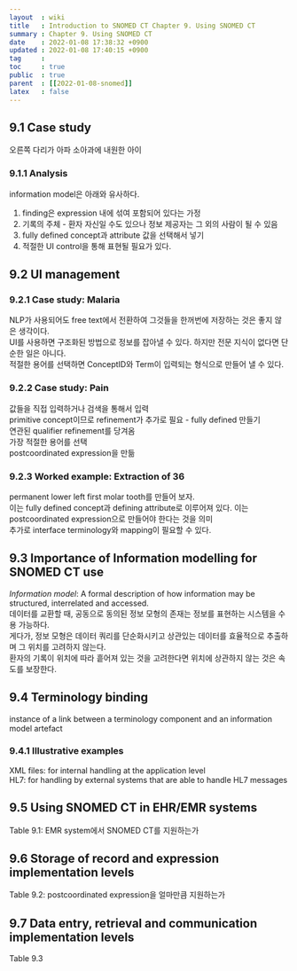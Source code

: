 ```yaml
---
layout  : wiki
title   : Introduction to SNOMED CT Chapter 9. Using SNOMED CT 
summary : Chapter 9. Using SNOMED CT
date    : 2022-01-08 17:38:32 +0900
updated : 2022-01-08 17:40:15 +0900
tag     : 
toc     : true
public  : true
parent  : [[2022-01-08-snomed]] 
latex   : false
---
```


 ## 9.1 Case study

오른쪽 다리가 아파 소아과에 내원한 아이

### 9.1.1 Analysis

information model은 아래와 유사하다.  

1. finding은 expression 내에 섞여 포함되어 있다는 가정
2. 기록의 주체 - 환자 자신일 수도 있으나 정보 제공자는 그 외의 사람이 될 수 있음
3. fully defined concept과 attribute 값을 선택해서 넣기
4. 적절한 UI control을 통해 표현될 필요가 있다.

## 9.2 UI management

### 9.2.1 Case study: Malaria

NLP가 사용되어도 free text에서 전환하여 그것들을 한꺼번에 저장하는 것은 좋지 않은 생각이다.  
UI를 사용하면 구조화된 방법으로 정보를 잡아낼 수 있다. 하지만 전문 지식이 없다면 단순한 일은 아니다.  
적절한 용어를 선택하면 ConceptID와 Term이 입력되는 형식으로 만들어 낼 수 있다.  

### 9.2.2 Case study: Pain

값들을 직접 입력하거나 검색을 통해서 입력  
primitive concept이므로 refinement가 추가로 필요 - fully defined 만들기  
연관된 qualifier refinement를 당겨옴  
가장 적절한 용어를 선택  
postcoordinated expression을 만듦

### 9.2.3 Worked example: Extraction of 36

permanent lower left first molar tooth를 만들어 보자.  
이는 fully defined concept과 defining attribute로 이루어져 있다. 이는 postcoordinated expression으로 만들어야 한다는 것을 의미  
추가로 interface terminology와 mapping이 필요할 수 있다.  

## 9.3 Importance of Information modelling for SNOMED CT use

*Information model*: A formal description of how information may be structured, interrelated and accessed.  
데이터를 교환할 때, 공동으로 동의된 정보 모형의 존재는 정보를 표현하는 시스템을 수용 가능하다.  
게다가, 정보 모형은 데이터 쿼리를 단순화시키고 상관있는 데이터를 효율적으로 추출하며 그 위치를 고려하지 않는다.  
환자의 기록이 위치에 따라 흩어져 있는 것을 고려한다면 위치에 상관하지 않는 것은 속도를 보장한다.  

## 9.4 Terminology binding

instance of a link between a terminology component and an information model artefact  

### 9.4.1 Illustrative examples

XML files: for internal handling at the application level  
HL7: for handling by external systems that are able to handle HL7 messages  

## 9.5 Using SNOMED CT in EHR/EMR systems

Table 9.1: EMR system에서 SNOMED CT를 지원하는가

## 9.6 Storage of record and expression implementation levels

Table 9.2: postcoordinated expression을 얼마만큼 지원하는가

## 9.7 Data entry, retrieval and communication implementation levels

Table 9.3
